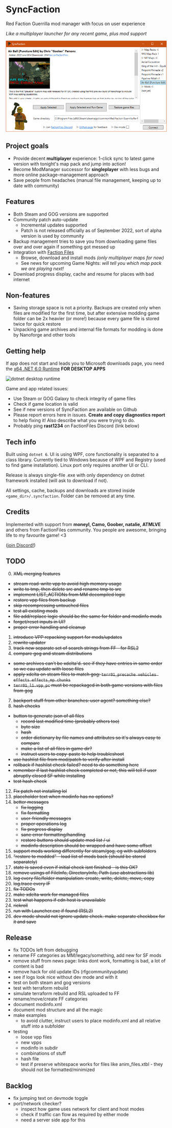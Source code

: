 # SyncFaction

Red Faction Guerrilla mod manager with focus on user experience

*Like a multiplayer launcher for any recent game, plus mod support*

![screenshot](screenshot.png)

## Project goals

* Provide decent **multiplayer** experience: 1-click sync to latest game version with tonight's map pack and jump into action!
* Become ModManager successor for **singleplayer** with less bugs and more online package-management approach
* Save people from headaches (manual file management, keeping up to date with community)

## Features

* Both Steam and GOG versions are supported
* Community patch auto-update
  * Incremental updates supported
  * Patch is not released officially as of September 2022, sort of alpha version is used by community
* Backup management tries to save you from downloading game files over and over again if something got messed up
* Integration with [Faction Files](https://www.factionfiles.com/ff.php?action=files)
  * Browse, download and install mods _(only multiplayer maps for now)_
  * See news for upcoming Game Nights: _will tell you which map pack we are playing next!_
* Download progress display, cache and resume for places with bad internet

## Non-features

* Saving storage space is not a priority. Backups are created only when files are modified for the first time, but after extensive modding game folder can be 2x heavier (or more!) because every game file is stored twice for quick restore
* Unpacking game archives and internal file formats for modding is done by Nanoforge and other tools

## Getting help

If app does not start and leads you to Microsoft downloads page, you need the [x64 .NET 6.0 Runtime](https://dotnet.microsoft.com/en-us/download/dotnet/6.0/runtime) **FOR DESKTOP APPS**

![dotnet desktop runtime](https://user-images.githubusercontent.com/1562341/204090216-2d163e9c-b60e-4e45-88e2-bcd4f21aab69.png)

Game and app related issues:

* Use Steam or GOG Galaxy to check integrity of game files
* Check if game location is valid
* See if new versions of SyncFaction are available on Github
* Please report errors here in issues. **Create and copy diagnostics report** to help fixing it! Also describe what you were trying to do.
* Probably ping **rast1234** on FactionFiles Discord (link below)

## Tech info

Built using `dotnet 6`. UI is using WPF, core functionality is separated to a class library. Currently tied to Windows because of WPF and Registry (used to find game installation). Linux port only requires another UI or CLI.

Release is always single-file .exe with only dependency on dotnet framework installed (will ask to download if not).

All settings, cache, backups and downloads are stored inside `<game_dir>/.syncfaction`. Folder can be removed at any time.

## Credits

Implemented with support from **moneyl, Camo, Goober, natalie, ATMLVE** and others from FactionFiles community. You people are awesome, bringing life to my favourite game! <3

([join Discord!](https://discord.gg/factionfiles))

## TODO

0. ~~XML merging features~~
  * ~~stream read-write vpp to avoid high memory usage~~
  * ~~write to tmp, then delete src and rename tmp to src~~
  * ~~implement LIST_ACTIONs from MM decompiled logic~~
  * ~~restore vpp files from backup~~
  * ~~skip recompressing untouched files~~
  * ~~test all existing mods~~
  * ~~file add/replace logic should be the same for folder and modinfo mods~~
  * ~~forget/reset inputs in UI?~~
  * ~~proper error handling and cleanup~~
1. ~~introduce VPP repacking support for mods/updates~~
2. ~~rewrite updater~~
3. ~~track new separate set of search strings from FF - for RSL2~~
4. ~~compare gog and steam distributions~~
  * ~~some archives can't be xdelta'd. see if they have entries in same order so we cau update with loose files~~
  * ~~apply xdelta on steam files to match gog: `terr01_precache vehicles effects effects_mp chunks`~~
  * ~~`terr01_l1.vpp_pc` must be repackaged in both game versions with files from gog~~
7. ~~backport stuff from other branches: user agent? something else?~~
8. ~~hash checks~~
  * ~~button to generate json of all files~~
    * ~~record last modified time (probably others too)~~
    * ~~byte size~~
    * ~~hash~~
    * ~~order dictionary by file names and attributes so it's always easy to compare~~
    * ~~make a list of all files in game dir?~~
    * ~~instruct users to copy-paste to help troubleshoot~~
  * ~~use hashlist file from mod/patch to verify after install~~
  * ~~rollback if hashlist check failed? need to do something here~~
  * ~~remember if last hashlist check completed or not, this will tell if user abruptly closed SF while installing~~
  * ~~test hash check~~
12. ~~Fix patch not installing lol~~
16. ~~placeholder text when modinfo has no options?~~
17. ~~better messages~~
    * ~~fix logging~~
    * ~~fix formatting~~
    * ~~user-friendly messages~~
    * ~~proper operations log~~
    * ~~fix progress display~~
    * ~~sane error formatting/handling~~
    * ~~restore buttons should update mod list / ui~~
    * ~~modinfo description should be wrapped and have some offset~~
20. ~~support mods working differently for steam/gog, eg with subfolders~~
21. ~~"restore to modded" - load list of mods back (should be stored separately)~~
22. ~~state is saved even if initial check isnt finished - is this OK?~~
24. ~~remove usings of FileInfo, DirectoryInfo, Path (use abstractions lib)~~
25. ~~log every file/folder manipulation: create, write, delete, move, copy~~
26. ~~log.trace every IF~~
27. ~~fix TODOs~~
28. ~~make xdelta work for managed files~~
29. ~~test what happens if cdn host is unavailable~~
30. ~~rickroll~~
33. ~~run with Launcher.exe if found (RSL2)~~
34. ~~dev mode should not ignore update check. make separate checkbox for it and save~~


## Release

* fix TODOs left from debugging
* rename FF categories as MM/legacy/something, add new for SF mods
* remove stuff from news page: links dont work, formatting is bad, a lot of content is bad
* remove hack for old update IDs (rfgcommunityupdate)
* see if logs look nice without dev mode and with it
* test on both steam and gog versions
* test with terraform rebuild
* simulate terraform rebuild and RSL uploaded to FF
* rename/move/create FF categories
* document modinfo.xml
* document mod structure and all the magic
* make examples
  * to avoid clutter, instruct users to place modinfo.xml and all relative stuff into a subfolder
* testing
  * loose vpp files
  * new vpps
  * modinfo in subdir
  * combinations of stuff
  * hash file
  * test if preserve whitespace works for files like anim_files.xtbl - they should not be formatted/minimized


## Backlog

* fix jumping text on devmode toggle
* port/network checker?
  * inspect how game uses network for client and host modes
  * check if traffic can flow as required by either mode
  * need a server side app for this
